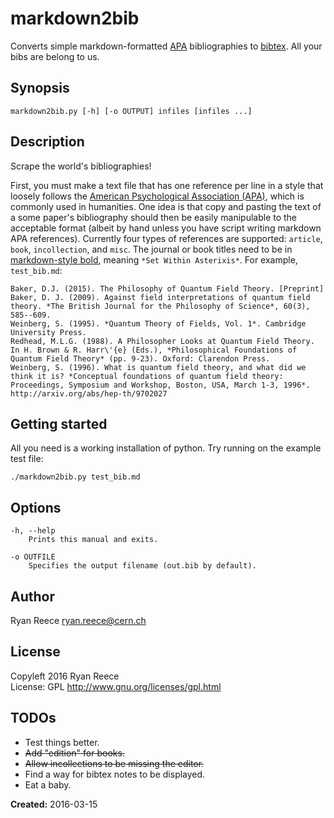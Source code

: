 # markdown2bib

Converts simple markdown-formatted [APA](http://www.library.arizona.edu/search/reference/citation-apa.html)
bibliographies to [bibtex](https://verbosus.com/bibtex-style-examples.html).
All your bibs are belong to us.

## Synopsis

    markdown2bib.py [-h] [-o OUTPUT] infiles [infiles ...]

## Description

Scrape the world's bibliographies!

First, you must make a text file that has one reference per line in a style that loosely follows the
[American Psychological Association (APA)](http://www.library.arizona.edu/search/reference/citation-apa.html),
which is commonly used in humanities.
One idea is that copy and pasting the text of a some paper's bibliography should then be easily manipulable 
to the acceptable format (albeit by hand unless you have script writing markdown APA references).
Currently four types of references are supported: `article`, `book`, `incollection`, and `misc`.
The journal or book titles need to be in [markdown-style bold](http://daringfireball.net/projects/markdown/syntax),
meaning `*Set Within Asterixis*`. For example, `test_bib.md`:

    Baker, D.J. (2015). The Philosophy of Quantum Field Theory. [Preprint]
    Baker, D. J. (2009). Against field interpretations of quantum field theory. *The British Journal for the Philosophy of Science*, 60(3), 585--609.
    Weinberg, S. (1995). *Quantum Theory of Fields, Vol. 1*. Cambridge University Press.
    Redhead, M.L.G. (1988). A Philosopher Looks at Quantum Field Theory. In H. Brown & R. Harr\'{e} (Eds.), *Philosophical Foundations of Quantum Field Theory* (pp. 9-23). Oxford: Clarendon Press.
    Weinberg, S. (1996). What is quantum field theory, and what did we think it is? *Conceptual foundations of quantum field theory: Proceedings, Symposium and Workshop, Boston, USA, March 1-3, 1996*. http://arxiv.org/abs/hep-th/9702027

## Getting started

All you need is a working installation of python.
Try running on the example test file:

    ./markdown2bib.py test_bib.md

## Options

    -h, --help
        Prints this manual and exits.
        
    -o OUTFILE
        Specifies the output filename (out.bib by default).

## Author

Ryan Reece  <ryan.reece@cern.ch>

## License

Copyleft 2016 Ryan Reece     
License: GPL <http://www.gnu.org/licenses/gpl.html>

## TODOs

-   Test things better.
-   ~~Add "edition" for books.~~
-   ~~Allow incollections to be missing the editor.~~
-   Find a way for bibtex notes to be displayed.
-   Eat a baby.


**Created:** 2016-03-15

